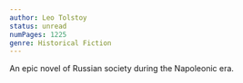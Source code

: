 ```yaml
---
author: Leo Tolstoy
status: unread
numPages: 1225
genre: Historical Fiction
---
```


An epic novel of Russian society during the Napoleonic era.
